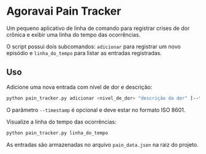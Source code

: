 # Agoravai Pain Tracker

Um pequeno aplicativo de linha de comando para registrar crises de dor crônica e exibir uma linha do tempo das ocorrências.

O script possui dois subcomandos:
`adicionar` para registrar um novo episódio e `linha_do_tempo` para listar as entradas registradas.

## Uso

Adicione uma nova entrada com nível de dor e descrição:

```bash
python pain_tracker.py adicionar <nivel_de_dor> "descrição da dor" [--timestamp YYYY-MM-DDTHH:MM]
```
O parâmetro `--timestamp` é opcional e deve estar no formato ISO 8601.

Visualize a linha do tempo das ocorrências:

```bash
python pain_tracker.py linha_do_tempo
```

As entradas são armazenadas no arquivo `pain_data.json` na raiz do projeto.

